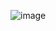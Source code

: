 ![image](https://user-images.githubusercontent.com/58724276/194587503-09a86664-7c1b-4859-9d6f-f931e37dd82b.png)
